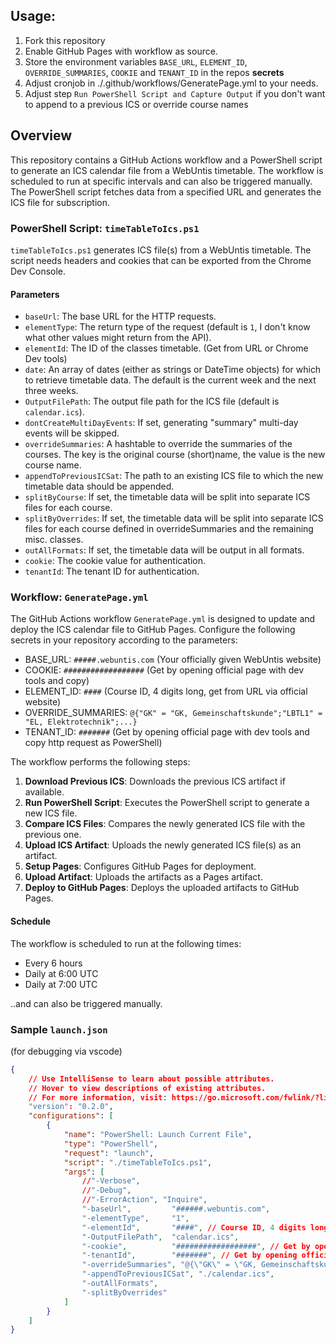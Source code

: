 ## Usage:
1. Fork this repository 
2. Enable GitHub Pages with workflow as source.
3. Store the environment variables `BASE_URL`, `ELEMENT_ID`, `OVERRIDE_SUMMARIES`, `COOKIE` and `TENANT_ID` in the repos **secrets**
4. Adjust cronjob in ./.github/workflows/GeneratePage.yml to your needs.
5. Adjust step `Run PowerShell Script and Capture Output` if you don't want to append to a previous ICS or override course names

## Overview

This repository contains a GitHub Actions workflow and a PowerShell script to generate an ICS calendar file from a WebUntis timetable. The workflow is scheduled to run at specific intervals and can also be triggered manually. The PowerShell script fetches data from a specified URL and generates the ICS file for subscription.

### PowerShell Script: `timeTableToIcs.ps1`

`timeTableToIcs.ps1` generates ICS file(s) from a WebUntis timetable. The script needs headers and cookies that can be exported from the Chrome Dev Console.

#### Parameters

- `baseUrl`: The base URL for the HTTP requests.
- `elementType`: The return type of the request (default is `1`, I don't know what other values might return from the API).
- `elementId`: The ID of the classes timetable. (Get from URL or Chrome Dev tools)
- `date`: An array of dates (either as strings or DateTime objects) for which to retrieve timetable data. The default is the current week and the next three weeks.
- `OutputFilePath`: The output file path for the ICS file (default is `calendar.ics`).
- `dontCreateMultiDayEvents`: If set, generating "summary" multi-day events will be skipped.
- `overrideSummaries`: A hashtable to override the summaries of the courses. The key is the original course (short)name, the value is the new course name.
- `appendToPreviousICSat`: The path to an existing ICS file to which the new timetable data should be appended.
- `splitByCourse`: If set, the timetable data will be split into separate ICS files for each course.
- `splitByOverrides`: If set, the timetable data will be split into separate ICS files for each course defined in overrideSummaries and the remaining misc. classes.
- `outAllFormats`: If set, the timetable data will be output in all formats.
- `cookie`: The cookie value for authentication.
- `tenantId`: The tenant ID for authentication.

### Workflow: `GeneratePage.yml`

The GitHub Actions workflow `GeneratePage.yml` is designed to update and deploy the ICS calendar file to GitHub Pages. 
Configure the following secrets in your repository according to the parameters:

- BASE_URL: `#####.webuntis.com` (Your officially given WebUntis website)
- COOKIE: `##################` (Get by opening official page with dev tools and copy)
- ELEMENT_ID: `####` (Course ID, 4 digits long, get from URL via official website)
- OVERRIDE_SUMMARIES: `@{"GK" = "GK, Gemeinschaftskunde";"LBTL1" = "EL, Elektrotechnik";...}`
- TENANT_ID: `#######` (Get by opening official page with dev tools and copy http request as PowerShell)

The workflow performs the following steps:

1. **Download Previous ICS**: Downloads the previous ICS artifact if available.
2. **Run PowerShell Script**: Executes the PowerShell script to generate a new ICS file.
3. **Compare ICS Files**: Compares the newly generated ICS file with the previous one.
4. **Upload ICS Artifact**: Uploads the newly generated ICS file(s) as an artifact.
5. **Setup Pages**: Configures GitHub Pages for deployment.
6. **Upload Artifact**: Uploads the artifacts as a Pages artifact.
7. **Deploy to GitHub Pages**: Deploys the uploaded artifacts to GitHub Pages.

#### Schedule

The workflow is scheduled to run at the following times:
- Every 6 hours
- Daily at 6:00 UTC
- Daily at 7:00 UTC

..and can also be triggered manually.

### Sample `launch.json`

(for debugging via vscode)

```json
{
    // Use IntelliSense to learn about possible attributes.
    // Hover to view descriptions of existing attributes.
    // For more information, visit: https://go.microsoft.com/fwlink/?linkid=830387
    "version": "0.2.0",
    "configurations": [
        {
            "name": "PowerShell: Launch Current File",
            "type": "PowerShell",
            "request": "launch",
            "script": "./timeTableToIcs.ps1",
            "args": [
                //"-Verbose",
                //"-Debug",
                //"-ErrorAction", "Inquire",
                "-baseUrl",         "######.webuntis.com",
                "-elementType",     "1",
                "-elementId",       "####", // Course ID, 4 digits long, get from URL via official website
                "-OutputFilePath",  "calendar.ics",
                "-cookie",          "##################", // Get by opening official page with dev tools and copy http request as PowerShell
                "-tenantId",        "#######", // Get by opening official page with dev tools and copy http request as PowerShell
                "-overrideSummaries", "@{\"GK\" = \"GK, Gemeinschaftskunde\";\"LBTL1\" = \"EL, Elektrotechnik\";\"Wi\" = \"Wi, Wirtschafts- und Sozialkunde\";\"E\" = \"EN, Englisch\";\"D\" = \"DE, Deutsch\";\"LBT1\" = \"BWL, Betriebswirtschaftslehre (LBT1/4)\";\"LBT5\" = \"NT, Netzwerktechnik (LBT5)\";\"LBT4\" = \"BWL/ITSY, BWL/ITSY (LBT4/3/1)\";\"LBT2\" = \"SAE, System- und Anwendungsentwicklung (LBT2)\";\"LBT3\" = \"IST, Informations- und Systemtechnik (LBT3)\"}",
                "-appendToPreviousICSat", "./calendar.ics",
                "-outAllFormats",
                "-splitByOverrides"
            ]
        }
    ]
}
```
